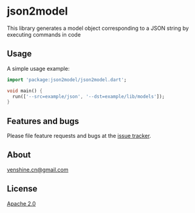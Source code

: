 # json2model
This library generates a model object corresponding to a JSON string by executing commands in code

## Usage

A simple usage example:

```dart
import 'package:json2model/json2model.dart';

void main() {
  run(['--src=example/json', '--dst=example/lib/models']);
}
```

## Features and bugs

Please file feature requests and bugs at the [issue tracker][tracker].

[tracker]: https://github.com/venshine/json2model/issues

## About
[venshine.cn@gmail.com](venshine.cn@gmail.com)

## License
[Apache 2.0](http://www.apache.org/licenses/LICENSE-2.0.html)
